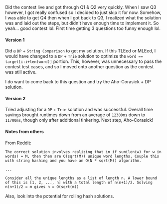Did the contest live and got through Q1 & Q2 very quickly. When I saw Q3 however, 
I got really confused so I decided to just skip it for now. Somehow, I was able to get 
Q4 then when I got back to Q3, I realized what the solution was and laid out the steps, 
but didn't have enough time to implement it. So yeah... good contest lol. First time 
getting 3 questions too funny enough lol.


#### Version 1

Did a `DP` + `String Comparison` to get my solution. If this TLEed or MLEed, I would have 
changed to a `DP` + `Trie` solution to optimize the `word == target[i:i+len(word)]` portion. 
This, however, was unnecessary to pass the contest test cases, and so I moved onto 
another question as the contest was still active.

I do want to come back to this question and try the Aho–Corasick + DP solution.


#### Version 2

Tried adjusting for a `DP` + `Trie` solution and was successful. Overall time savings 
brought runtimes down from an average of `12300ms` down to `11700ms`, though only 
after additional tinkering. Next step, Aho-Corasick!


#### Notes from others
From Reddit:

```
The correct solution involves realizing that in if sum(len(w) for w in words) = M, then then are O(sqrt(M)) unique word lengths. Couple this with string hashing and you have an O(N * sqrt(M)) algorithm. 

...

Consider all the unique lengths as a list of length n. A lower bound of this is [1, 2, ..., n] with a total length of n(n+1)/2. Solving n(n+1)/2 = m gives n = O(sqrt(m)) 
```

Also, look into the potential for rolling hash solutions.